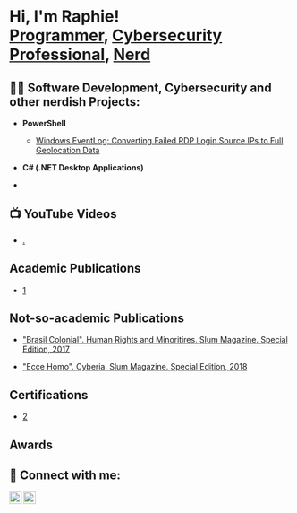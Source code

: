 <h1> Hi, I'm Raphie! <br/><a href="">Programmer</a>, <a href="https://www.linkedin.com/in/rafaelwb/">Cybersecurity Professional</a>, <a href="https://www.youtube.com/c/joshmadakor">Nerd</a></h1>

<h2>👨‍💻 Software Development, Cybersecurity and other nerdish Projects:</h2>

- <b>PowerShell</b>
  - [Windows EventLog: Converting Failed RDP Login Source IPs to Full Geolocation Data](https://github.com/eventlog_geoloc)
  
- <b>C# (.NET Desktop Applications)</b>
 
 
- 
<h2>📺 YouTube Videos</h2>

- [.](https://www.youtube.com/)

<h2>Academic Publications</h2>

- [1](https://www.youtube.com/)

<h2>Not-so-academic Publications</h2>

- ["Brasil Colonial". Human Rights and Minoritires. Slum Magazine. Special Edition, 2017](https://gueto.files.wordpress.com/2018/01/gueto_especial_02.pdf)

- ["Ecce Homo". Cyberia. Slum Magazine. Special Edition, 2018](https://gueto.files.wordpress.com/2018/01/gueto_especial_02.pdf)

<h2>Certifications</h2>

- [2](https://www.youtube.com/)

<h2>Awards</h2>



<h2> 🤳 Connect with me:</h2>

[<img align="left" alt="JoshMadakor | YouTube" width="22px" src="https://cdn.jsdelivr.net/npm/simple-icons@v3/icons/youtube.svg" />][youtube]
[<img align="left" alt="JoshMadakor | LinkedIn" width="22px" src="https://cdn.jsdelivr.net/npm/simple-icons@v3/icons/linkedin.svg" />][linkedin]



[youtube]: https://www.youtube.com/
[linkedin]: https://linkedin.com/in/rafaelwb

